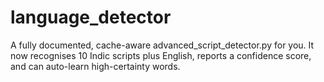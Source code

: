# language_detector
A fully documented, cache-aware advanced_script_detector.py for you. It now recognises 10 Indic scripts plus English, reports a confidence score, and can auto-learn high-certainty words.
